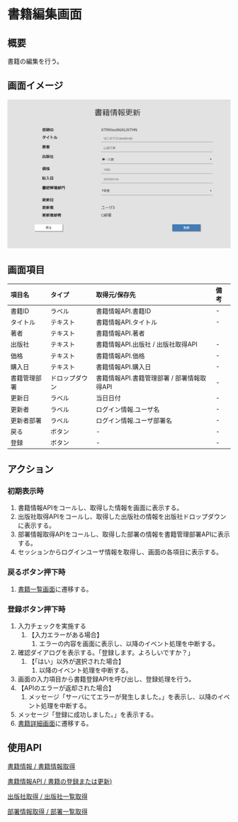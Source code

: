 # 書籍編集画面

## 概要

書籍の編集を行う。

## 画面イメージ

![編集画面](images/screen/edit.png)

## 画面項目

| 項目名       | タイプ         | 取得元/保存先                              | 備考 |
| :----------- | :------------- | :----------------------------------------- | :--- |
| 書籍ID       | ラベル         | 書籍情報API.書籍ID                         | -    |
| タイトル     | テキスト       | 書籍情報API.タイトル                       | -    |
| 著者         | テキスト       | 書籍情報API.著者                           |      |
| 出版社       | テキスト       | 書籍情報API.出版社 / 出版社取得API         | -    |
| 価格         | テキスト       | 書籍情報API.価格                           | -    |
| 購入日       | テキスト       | 書籍情報API.購入日                         | -    |
| 書籍管理部署 | ドロップダウン | 書籍情報API.書籍管理部署 / 部署情報取得API | -    |
| 更新日       | ラベル         | 当日日付                                   | -    |
| 更新者       | ラベル         | ログイン情報.ユーザ名                      | -    |
| 更新者部署   | ラベル         | ログイン情報.ユーザ部署名                  | -    |
| 戻る         | ボタン         | -                                          | -    |
| 登録         | ボタン         | -                                          | -    |

## アクション

### 初期表示時

1. 書籍情報APIをコールし、取得した情報を画面に表示する。
1. 出版社取得APIをコールし、取得した出版社の情報を出版社ドロップダウンに表示する。
2. 部署情報取得APIをコールし、取得した部署の情報を書籍管理部署APIに表示する。
3. セッションからログインユーザ情報を取得し、画面の各項目に表示する。

### 戻るボタン押下時

1. [書籍一覧画面](list.md)に遷移する。

### 登録ボタン押下時

1. 入力チェックを実施する
   1. 【入力エラーがある場合】
      1. エラーの内容を画面に表示し、以降のイベント処理を中断する。
2. 確認ダイアログを表示する。「登録します。よろしいですか？」
   1. 【「はい」以外が選択された場合】
      1. 以降のイベント処理を中断する。
3.  画面の入力項目から書籍登録APIを呼び出し、登録処理を行う。
   2. 【APIのエラーが返却された場合】
      1. メッセージ「サーバにてエラーが発生しました。」を表示し、以降のイベント処理を中断する。
4. メッセージ「登録に成功しました。」を表示する。
5. [書籍詳細画面](detail.md)に遷移する。

## 使用API

[書籍情報 / 書籍情報取得](https://bookmanagementapi.docs.apiary.io/#reference/0/4/0)

[書籍情報API / 書籍の登録または更新)](https://bookmanagementapi.docs.apiary.io/#reference/0/4/1)

[出版社取得 / 出版社一覧取得](https://bookmanagementapi.docs.apiary.io/#reference/0/0)

[部署情報取得 / 部署一覧取得](https://bookmanagementapi.docs.apiary.io/#reference/0/3/0)